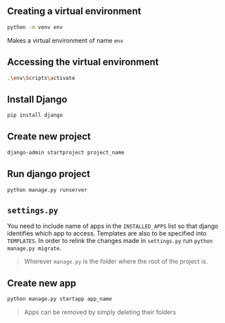 ## Creating a virtual environment
```bash
python -m venv env
```
Makes a virtual environment of name `env`
## Accessing the virtual environment
```bash
.\env\Scripts\activate
```
## Install Django
```bash
pip install django
```
## Create new project
```bash
django-admin startproject project_name
```
## Run django project
```bash
python manage.py runserver
```
## `settings.py`
You need to include name of apps in the `INSTALLED_APPS` list so that django identifies which app to access.
Templates are also to be specified into `TEMPLATES`.
In order to relink the changes made in `settings.py` run `python manage.py migrate`.
> Wherever `manage.py` is the folder where the root of the project is.
## Create new app
```bash
python manage.py startapp app_name
```
> Apps can be removed by simply deleting their folders